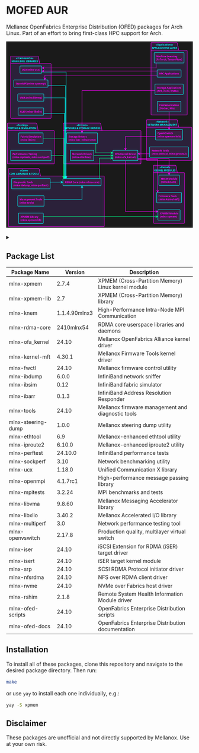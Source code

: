 # MOFED AUR

Mellanox OpenFabrics Enterprise Distribution (OFED) packages for Arch Linux.
Part of an effort to bring first-class HPC support for Arch.

![arch](./README.png)

<!-- collapse -->
<details>
<summary></summary>

```plantuml
@startuml
'top to bottom direction
left to right direction

skinparam linetype ortho

skinparam componentStyle rectangle
skinparam backgroundColor #1a1a1a
skinparam defaultFontSize 12
skinparam defaultFontName "Courier New"

'make arrows colorful with neon effect
skinparam arrow {
    Color #00ff88
    FontColor #00ff88
    FontStyle bold
    Thickness 2
}

'make packages cyberpunk style
skinparam package {
    BackgroundColor #2b213a
    BorderColor #ff00ff
    FontColor #00ffff
    BorderThickness 2
    FontStyle bold
}

'make components cyberpunk style
skinparam component {
    BackgroundColor #3a2142
    BorderColor #00ffff
    FontColor #ff00ff
    BorderThickness 2
    FontStyle bold
}

'add stereotypes for visual grouping
package "<<Applications>>\nAPPLICATIONS LAYER" as apps {
    component "HPC Applications" as hpc
    component "Machine Learning\n(PyTorch, TensorFlow)" as ml
    component "Storage Applications\n(NFS, iSCSI, NVMe)" as storage
    component "Containerization\n(Docker, K8s)" as containers
}

package "<<Frameworks>>\nHIGH-LEVEL LIBRARIES" as frameworks {
    component "OpenMPI (mlnx-openmpi)" as openmpi
    component "UCX (mlnx-ucx)" as ucx
    component "XLIO (mlnx-libxlio)" as xlio
    component "VMA (mlnx-libvma)" as vma
}

package "<<Core>>\nCORE LIBRARIES & TOOLS" as core {
    component "RDMA Core (mlnx-rdma-core)" as rdma_core
    component "XPMEM Library\n(mlnx-xpmem-lib)" as xpmem_lib
    component "Management Tools\n(mlnx-tools)" as tools
    component "Diagnostic Tools\n(mlnx-ibdump, mlnx-perftest)" as diag
}

package "<<Drivers>>\nNETWORK & STORAGE DRIVERS" as drivers {
    component "OFA Kernel Driver\n(mlnx-ofa_kernel)" as ofa
    component "Storage Drivers\n(mlnx-iser, mlnx-nvme)" as storage_drivers
    component "Network Drivers\n(mlnx-nfsrdma)" as net_drivers
}

package "<<Kernel>>\nKERNEL MODULES" as kernel {
    component "XPMEM Module\n(mlnx-xpmem)" as xpmem
    component "KNEM Module\n(mlnx-knem)" as knem
    component "Firmware Tools\n(mlnx-kernel-mft)" as mft
}

package "<<Testing>>\nTESTING & SIMULATION" as testing {
    component "Performance Testing\n(mlnx-mpitests, mlnx-sockperf)" as perf_test
    component "Fabric Simulation\n(mlnx-ibsim)" as ibsim
}

package "<<Network>>\nNETWORK MANAGEMENT" as network {
    component "OpenVSwitch\n(mlnx-openvswitch)" as ovs
    component "Network Tools\n(mlnx-ethtool, mlnx-iproute2)" as nettools
}

' Relationships with neon colors
hpc -[#ff00ff]left-> openmpi
hpc -[#ff00ff]left-> ucx
ml -[#ff00ff]left-> ucx
storage -[#ff00ff]left-> storage_drivers
containers -[#ff00ff]left-> ovs

openmpi -[#00ffff]-> rdma_core
ucx -[#00ffff]-> rdma_core
xlio -[#00ffff]-> rdma_core
vma -[#00ffff]-> rdma_core

rdma_core -[#00ff88]-> ofa
storage_drivers -[#00ff88]-> ofa
net_drivers -[#00ff88]-> ofa

ofa -[#ff00ff]-> xpmem
ofa -[#ff00ff]-> knem
ofa -[#ff00ff]-> mft

tools -[#00ffff]-> rdma_core
diag -[#00ffff]-> rdma_core

xpmem_lib -[#00ff88]-> xpmem
perf_test -[#00ff88]-> rdma_core
ibsim -[#00ff88]-> rdma_core

ovs -[#ff00ff]up-> ofa
nettools -[#ff00ff]up-> ofa

@enduml
```

</details>

## Package List

| Package Name       | Version       | Description                                        |
|--------------------|---------------|----------------------------------------------------|
| mlnx-xpmem         | 2.7.4         | XPMEM (Cross-Partition Memory) Linux kernel module |
| mlnx-xpmem-lib     | 2.7           | XPMEM (Cross-Partition Memory) library             |
| mlnx-knem          | 1.1.4.90mlnx3 | High-Performance Intra-Node MPI Communication      |
| mlnx-rdma-core     | 2410mlnx54    | RDMA core userspace libraries and daemons          |
| mlnx-ofa_kernel    | 24.10         | Mellanox OpenFabrics Alliance kernel driver        |
| mlnx-kernel-mft    | 4.30.1        | Mellanox Firmware Tools kernel driver              |
| mlnx-fwctl         | 24.10         | Mellanox firmware control utility                  |
| mlnx-ibdump        | 6.0.0         | InfiniBand network sniffer                         |
| mlnx-ibsim         | 0.12          | InfiniBand fabric simulator                        |
| mlnx-ibarr         | 0.1.3         | InfiniBand Address Resolution Responder            |
| mlnx-tools         | 24.10         | Mellanox firmware management and diagnostic tools  |
| mlnx-steering-dump | 1.0.0         | Mellanox steering dump utility                     |
| mlnx-ethtool       | 6.9           | Mellanox-enhanced ethtool utility                  |
| mlnx-iproute2      | 6.10.0        | Mellanox-enhanced iproute2 utility                 |
| mlnx-perftest      | 24.10.0       | InfiniBand performance tests                       |
| mlnx-sockperf      | 3.10          | Network benchmarking utility                       |
| mlnx-ucx           | 1.18.0        | Unified Communication X library                    |
| mlnx-openmpi       | 4.1.7rc1      | High-performance message passing library           |
| mlnx-mpitests      | 3.2.24        | MPI benchmarks and tests                           |
| mlnx-libvma        | 9.8.60        | Mellanox Messaging Accelerator library             |
| mlnx-libxlio       | 3.40.2        | Mellanox Accelerated I/O library                   |
| mlnx-multiperf     | 3.0           | Network performance testing tool                   |
| mlnx-openvswitch   | 2.17.8        | Production quality, multilayer virtual switch      |
| mlnx-iser          | 24.10         | iSCSI Extension for RDMA (iSER) target driver      |
| mlnx-isert         | 24.10         | iSER target kernel module                          |
| mlnx-srp           | 24.10         | SCSI RDMA Protocol initiator driver                |
| mlnx-nfsrdma       | 24.10         | NFS over RDMA client driver                        |
| mlnx-nvme          | 24.10         | NVMe over Fabrics host driver                      |
| mlnx-rshim         | 2.1.8         | Remote System Health Information Module driver     |
| mlnx-ofed-scripts  | 24.10         | OpenFabrics Enterprise Distribution scripts        |
| mlnx-ofed-docs     | 24.10         | OpenFabrics Enterprise Distribution documentation  |

## Installation

To install all of these packages, clone this repository and navigate to the desired package directory. Then run:

```bash
make
```

or use `yay` to install each one individually, e.g.:

```bash
yay -S xpmem
```

## Disclaimer

These packages are unofficial and not directly supported by Mellanox. Use at your own risk.
